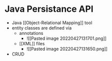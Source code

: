 # Java Persistance API
+ Java [[Object-Relational Mapping]] tool
+ entity classes are defined via
	+ annotations
		+ ![[Pasted image 20220427131701.png]]
	+ [[XML]] files
		+ ![[Pasted image 20220427131650.png]]
+ CRUD 